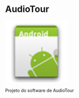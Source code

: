 # AudioTour
<img src="https://github.com/rafaelgasp/AudioTour/blob/master/App3/Resources/drawable/Icon.png" width="200px" />

Projeto do software de AudioTour

